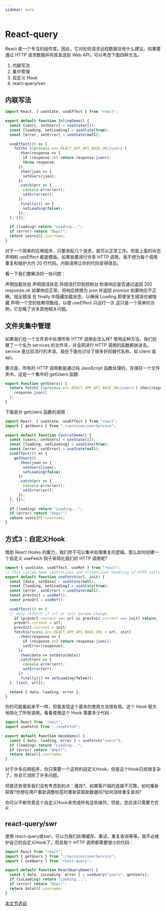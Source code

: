 ```yaml
---
sidebar: auto
---
```

# React-query

React 是一个专注的组件库。因此，它对如何请求远程数据没有什么建议。如果要通过 HTTP 请求数据并将其发送到 Web API，可以考虑下面四种方法。

1. 内联写法
2. 集中管理
3. 自定义 Hook
4. react-query/swr

## 内联写法

``` javascript
import React, { useState, useEffect } from "react"; 
 
export default function InlineDemo() { 
  const [users, setUsers] = useState([]); 
  const [loading, setLoading] = useState(true); 
  const [error, setError] = useState(null); 
 
  useEffect(() => { 
    fetch(`${process.env.REACT_APP_API_BASE_URL}users`) 
      .then(response => { 
        if (response.ok) return response.json(); 
        throw response; 
      }) 
      .then(json => { 
        setUsers(json); 
      }) 
      .catch(err => { 
        console.error(err); 
        setError(err); 
      }) 
      .finally(() => { 
        setLoading(false); 
      }); 
  }, []); 
 
  if (loading) return "Loading..."; 
  if (error) return "Oops!"; 
  return users[0].username; 
} 
```

对于一个简单的应用程序，只要发起几个请求，就可以正常工作。但是上面的状态声明和 useEffect 都是模版。如果我要进行许多 HTTP 调用，我不想为每个调用重复和维护大约 20 行代码。内联调用让你的代码变得很丑。

看一下我们要解决的一些问题：

声明加载状态
声明错误状态
将错误打印到控制台
检查响应是否通过返回 200 response.ok
如果响应正常，将响应转换为 json 并返回 promise
如果响应不正确，抛出错误
在 finally 中隐藏加载状态，以确保 Loading 即使发生错误也被隐藏
声明一个空的依赖项数组，以便 useEffect 只运行一次
这只是一个简单的示例，它忽略了许多其他相关问题。


## 文件夹集中管理

如果我们在一个文件夹中处理所有 HTTP 调用会怎么样? 使用这种方法，我们创建了一个名为 services 的文件夹，并且把进行 HTTP 调用的函数都放进去。service 是比较流行的术语，我在下面也讨论了很多好的替代名称，如 client 或 api。

要点是，所有的 HTTP 调用都是通过纯 JavaScript 函数处理的，存储在一个文件夹中。这是一个集中的 getUsers 函数:

``` javascript
export function getUsers() { 
  return fetch(`${process.env.REACT_APP_API_BASE_URL}users`).then(response => 
    response.json() 
  ); 
} 
```

下面是对 getUsers 函数的调用：

``` javascript
import React, { useState, useEffect } from "react"; 
import { getUsers } from "./services/userService"; 
 
export default function CentralDemo() { 
  const [users, setUsers] = useState([]); 
  const [loading, setLoading] = useState(true); 
  const [error, setError] = useState(null); 
  useEffect(() => { 
    getUsers() 
      .then(json => { 
        setUsers(json); 
        setLoading(false); 
      }) 
      .catch(err => { 
        console.error(err); 
        setError(err); 
      }); 
  }, []); 
 
  if (loading) return "Loading..."; 
  if (error) return "Oops!"; 
  return users[0].username; 
} 
```

## 方式3：自定义Hook

借助 React Hooks 的魔力，我们终于可以集中处理重复的逻辑。那么如何创建一个自定义 useFetch 钩子来简化我们的 HTTP 调用呢?

```javascript
import { useState, useEffect, useRef } from "react"; 
// This custom hook centralizes and streamlines handling of HTTP calls 
export default function useFetch(url, init) { 
  const [data, setData] = useState(null); 
  const [loading, setLoading] = useState(true); 
  const [error, setError] = useState(null); 
  const prevInit = useRef(); 
  const prevUrl = useRef(); 
 
  useEffect(() => { 
  // Only refetch if url or init params change. 
    if (prevUrl.current === url && prevInit.current === init) return; 
    prevUrl.current = url; 
    prevInit.current = init; 
    fetch(process.env.REACT_APP_API_BASE_URL + url, init) 
      .then(response => { 
        if (response.ok) return response.json(); 
        setError(response); 
      }) 
      .then(data => setData(data)) 
      .catch(err => { 
        console.error(err); 
        setError(err); 
      }) 
      .finally(() => setLoading(false)); 
  }, [init, url]); 
 
  return { data, loading, error }; 
} 
```

你的可能看起来不一样，但我发现这个基本的使用方法很有用。这个 Hook 极大地简化了所有调用。看看使用这个 Hook 需要多少代码 :

``` javascript
import React from "react"; 
import useFetch from "./useFetch"; 
 
export default function HookDemo() { 
  const { data, loading, error } = useFetch("users"); 
  if (loading) return "Loading..."; 
  if (error) return "Oops!"; 
  return data[0].username; 
} 

```
对于许多应用程序，你只需要一个这样的自定义Hook。但是这个Hook已经很复杂了，并且它消除了许多问题。

但是还有很多我们没有考虑到的点：缓存?、如果客户端的连接不可靠，如何重新获取?你想在用户重新调整标签时重新获取新数据吗?如何消除重复查询?

你可以不断完善这个自定义Hook来完成所有这些操作。但是，您应该只需要方式4:


## react-query/swr
使用 react-query或swr，可以为我们处理缓存、重试、重复查询等等。我不必维护自己的自定义Hook了。而且每个 HTTP 调用都需要很少的代码：

```javascript
import React from "react"; 
import { getUsers } from "./services/userService"; 
import { useQuery } from "react-query"; 
 
export default function ReactQueryDemo() { 
  const { data, isLoading, error } = useQuery("users", getUsers); 
  if (isLoading) return "Loading..."; 
  if (error) return "Oops!"; 
  return data[0].username; 
} 
```

[本文节选自](https://developer.51cto.com/art/202007/621844.htm)